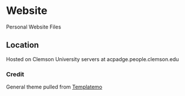 # Website
Personal Website Files

## Location
Hosted on Clemson University servers at acpadge.people.clemson.edu

### Credit
General theme pulled from [Templatemo](www.templatemo.com/tm-493-snapshot)
